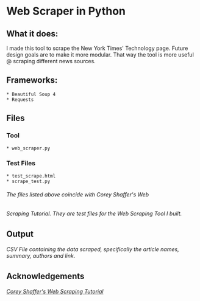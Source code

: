 # Web Scraper in Python
## What it does:
I made this tool to scrape the New York Times' Technology page. Future design goals are to make it more modular. That way the tool is more useful @ scraping different news sources.

## Frameworks:
    * Beautiful Soup 4
    * Requests

## Files

### Tool
    * web_scraper.py


### Test Files
    * test_scrape.html
    * scrape_test.py

###### The files listed above coincide with Corey Shaffer's Web
###### Scraping Tutorial. They are test files for the Web Scraping Tool I built.

## Output
###### CSV File containing the data scraped, specifically the article names, summary, authors and link.

## Acknowledgements
###### [Corey Shaffer's Web Scraping Tutorial](https://www.youtube.com/watch?v=ng2o98k983k)
